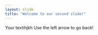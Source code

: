 ```yaml
---
layout: slide
title: "Welcome to our second slide!"
---
```

Your textihjkh
Use the left arrow to go back!
